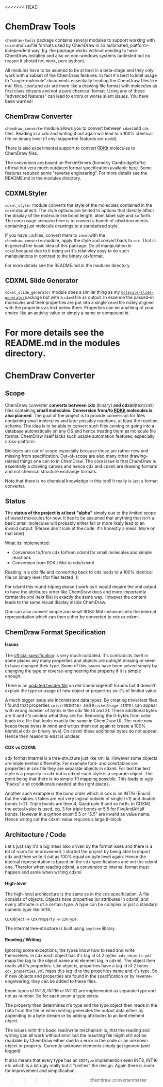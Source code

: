 <<<<<<< HEAD
# ChemDraw Tools

`chemdraw-tools` package contains several modules to support working with `cdxml`and `cdx`file formats used by ChemDraw in an automated, platform-independent way. Eg. the package works without needing to have ChemDraw installed and also on non-windows systems (untested but no reason it should not work, pure python).

All modules have to be asumed to be at best in a beta-stage and they only work with a subset of the ChemDraw features. In fact it's best to limit usage to "single-molecule" documents essentially treating the ChemDraw files like mol files. `cdxml`and `cdx` are more like a drawing file format with molecules as first class citizens and not a pure chemical format. Using any of these "advanced features" can lead to errors or worse silent issues. You have been warned!

## ChemDraw Converter

`chemdraw_converter`module allows you to convert between `cdxml`and `cdx` files. Reading in a cdx and writing it out again will lead to a 100% identical file on binary level (if onyl supported features are used). 

There is also experimental support to convert [RDKit](https://github.com/rdkit/rdkit) molecules to ChemDraw files.

The conversion are based on PerkinElmers (formerly CambridgeSofts) official but very much outdated format specification available [here](https://www.cambridgesoft.com/services/documentation/sdk/chemdraw/cdx/IntroCDX.htm). Some features required some "reverse engineering". For more details see the README.md in the modules directory.

## CDXMLStyler

`cdxml_styler` module converts the style of the molecules contained in the `cdxml`document. The style options are limited to options that directly affect the display of the molecule like bond length, atom label size and so forth. The core usage scenario here is to convert a bunch of `cdxml`documents containing just molecule drawings to a standarized style.

If you have `cdx`files, convert them to `cdxml`with the `chemdraw_converter`module, apply the style and convert back to `cdx`. That is in general the basic idea of this package. Do all manipulation in `cdxml`because due to it being `xml`it's relativley easy to do such manipulations in contrast to the binary `cdx`format.

For more details see the README.md in the modules directory.

## CDXML Slide Generator

`cdxml_slide_generator` module does a similar thing as my [`molecule-slide-generator`](https://github.com/kienerj/molecule-slide-generator)package but with a `cdxml`file as output. In essence the passed-in molecules and their properties are put into a single `cdxml`file nicley aligned with the properties as text below them. Properties can be anything of your choice like an activity value or simply a name or compound id.

For more details see the README.md in the modules directory.
=======
# ChemDraw Converter

## Scope

ChemDraw converter **converts between cdx** (binary) **and cdxml**(text/xml) files containing **small molecules**. **Conversion from/to [RDKit](https://github.com/rdkit/rdkit) molecules is also planned**. The goal of the project is to provide conversion for files containing small molecules and later possibly reactions, at least the reaction scheme. The idea is to be able to convert such files coming or going into a database automatically on any OS and hence treating them as molecule file format. ChemDraw itself lacks such usable automation features, especially cross-platform.

Biologics are out of scope especially because these are rather new and missing from specification. Out-of-scope are also many other drawing-related things one can to in ChemDraw. The core issue is that ChemDraw is essentially a drawing canvas and hence cdx and cdxml are drawing formats and not chemical structure exchange formats.

Note that there is no chemical knowledge in this tool! It really is just a format converter.

## Status

The **status of the project is at best "alpha"** simply due to the limited scope of tested molecules for now. It has to be assumed that anything that isn't a basic small molecules will probably either fail or more likely lead to an invalid output. (Please don't look at the code, it's honestly a mess. More on that later)

What its implemented:

- Conversion to/from cdx to/from cdxml for small molecules and simple reactions
- Conversion from RDKit Mol to cdx/cdxml

Reading in a cdx file and converting back to cdx leads to a 100% identical file on binary level (for files tested ;))

For cdxml this round-triping doesn't work as it would require the xml output to have the attributes order like ChemDraw does and more importantly format the xml (text file) in exactly the same way. However the content leads to the same visual display inside ChemDraw.

One can also convert simple and small RDKit Mol instances into the internal representation which can then either be converted to cdx or cdxml.

## ChemDraw Format Specification

#### Issues

The [official specification](https://www.cambridgesoft.com/services/documentation/sdk/chemdraw/cdx/General.htm) is very much outdated. It's contradicts itself in some places any many properties and objects are outright missing or seem to have changed their type. Some of this issues have been solved simply by changing the type or reverse-engineering the property if it is simple enough.

There is an [updated header file](http://forums.cambridgesoft.com/messageview.aspx?catid=12&threadid=3822) on old CambridgeSoft forums but it doesn't explain the type or usage of new object or properties so it's of limited value.

A much bigger issue are inconsistent data types. By creating trivial test files I found that properties `color(UNINT16) `and `BracketUsage (INT8)` can appear with wrong number of bytes in the cdx file (4 and 2). These additional bytes are 0 and it's unclear what they are for. Removing the 0-bytes from color leads to a file that looks exactly the same in ChemDraw UI. The code now keeps these bytes in mind and writes them out again to create a 100% identical cdx on binary level. On cdxml these additional bytes do not appear. Hence their reason to exist is unclear.

#### CDX vs CDXML

cdx format internal is a tree-structure just like xml is. However some objects are implemented differently. For example font- and colortables are properties in cdx file they are separate objects in cdxml. For text the text style is a property in cdx but in cdxml each style is a separate object. The point being that there is no simple 1:1 mapping possible. This leads to ugly "hacks" and conditionals needed at the right places.

Another such example is the bond order which in cdx is an INT16 (Enum) but the values it takes are not very logical outside of single (=1) and double bonds (=2). Triple bonds are then 4, Quadruple 8 and so forth. In CDXML the actual value is used, eg. 3 for triple bonds or 5.5 for FiveAndAHalf bonds. However in a python enum 5.5 or "5.5" are invalid as value name. Hence writng out the cdxml value requires a large if-block.

## Architecture / Code

Let's just say it's a big mess also driven by the format isses and there is a lot of room for improvement. I started the project by being able to import cdx and then write it out as 100% equal on byte level again. Hence the internal representation is based on the cdx specifications and not the cdxml one. Therefor when reading cdxml, a conversion to internal format must happen and same when writing cdxml.

#### High-level

The high-level architecture is the same as in the cdx specification. A file consists of objects. Objects have properties (or attributes in cdxml) and every attribute is of a certain type. A type can be complex or just a standard numeric type like int16. 

`CDXObject` -> `CDXProperty` -> `CDXType`

The internal tree-structure is built using `anytree` library. 

#### Reading / Writing

Ignoring some exceptions, the types know how to read and write themselves. In cdx each object has it's tag id of 2 bytes. `cdx_objects.yml` maps the tag to the object name and element tag in cdxml. The object then reads all it's properties. Like objects, properties have a tag id of 2 bytes. `cdx_properties.yml` maps this tag id to the properties name and it's type. So if new objects and properties are found in the specification or by reverse-engineering,  they can be added to these files.

Enum types of INT8, INT16 or INT32 are implemented as separate type and not as number. So for each enum a type exists.

The property then determines it's type and the type object then reads in the data from the file or when writing generates the output data either by appending to a byte stream or by adding attributes to an lxml element object. 

The issues with this basic read/write mechanism is, that the reading and writing can all work without error but the resulting file might still not be readable by ChemDraw either due to a error in the code or an unknown object or property. Currently unknown elements simply get ignored (and logged).

It also means that every type has an `CDXType` implemention even INT8, INT16 etc which is a bit ugly really but it "unifies" the design. Again there is room for improvement and simplification.
>>>>>>> chemdraw_converter/master
